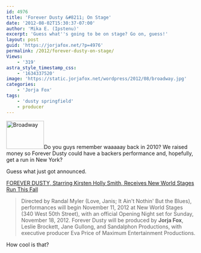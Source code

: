 ```yaml
---
id: 4976
title: 'Forever Dusty &#8211; On Stage'
date: '2012-08-02T15:30:37-07:00'
author: 'Mika E. (Ipstenu)'
excerpt: 'Guess what''s going to be on stage? Go on, guess!'
layout: post
guid: 'https://jorjafox.net/?p=4976'
permalink: /2012/forever-dusty-on-stage/
Views:
    - '319'
astra_style_timestamp_css:
    - '1634337520'
image: 'https://static.jorjafox.net/wordpress/2012/08/broadway.jpg'
categories:
    - 'Jorja Fox'
tags:
    - 'dusty springfield'
    - producer
---
```


<a href="https://jorjafox.net/2012/forever-dusty-on-stage/broadway/" rel="attachment wp-att-4977"><img class="alignleft size-thumbnail wp-image-4977" title="Broadway" src="//static.jorjafox.net/wordpress/2012/08/broadway-210x140.jpg" alt="Broadway" width="100" height="75" /></a>Do you guys remember waaaaay back in 2010? We raised money so Forever Dusty could have a backers performance and, hopefully, get a run in New York?

Guess what just got announced.

<a href="http://broadwayworld.com/article/FOREVER-DUSTY-Starring-Kirsten-Holly-Smith-Receives-New-World-Stages-Run-This-Fall-20120802#ixzz22QBg5R7N">FOREVER DUSTY, Starring Kirsten Holly Smith, Receives New World Stages Run This Fall</a>
<blockquote>Directed by Randal Myler (Love, Janis; It Ain't Nothin' But the Blues), performances will begin November 11, 2012 at New World Stages (340 West 50th Street), with an official Opening Night set for Sunday, November 18, 2012. Forever Dusty will be produced by <strong>Jorja Fox</strong>, Leslie Brockett, Jane Gullong, and Sandalphon Productions, with executive producer Eva Price of Maximum Entertainment Productions.</blockquote>
How cool is that?